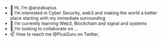 - 👋 Hi, I’m @anzakupius
- 👀 I’m interested in Cyber Security, web3 and making the world a better place starting with my immediate surrounding
- 🌱 I’m currently learning Web3, Blockchain and signal and systems
- 💞️ I’m looking to collaborate on ...
- 📫 How to reach me @PiusGuru on Twitter, 

<!---
anzakupius/anzakupius is a ✨ special ✨ repository because its `README.md` (this file) appears on your GitHub profile.
You can click the Preview link to take a look at your changes.
--->
